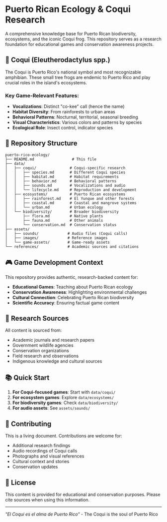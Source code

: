 # Puerto Rican Ecology & Coqui Research

A comprehensive knowledge base for Puerto Rican biodiversity, ecosystems, and the iconic Coqui frog. This repository serves as a research foundation for educational games and conservation awareness projects.

## 🐸 Coqui (Eleutherodactylus spp.)

The Coqui is Puerto Rico's national symbol and most recognizable amphibian. These small tree frogs are endemic to Puerto Rico and play crucial roles in the island's ecosystems.

### Key Game-Relevant Features:
- **Vocalizations**: Distinct "co-kee" call (hence the name)
- **Habitat Diversity**: From rainforests to urban areas
- **Behavioral Patterns**: Nocturnal, territorial, seasonal breeding
- **Visual Characteristics**: Various colors and patterns by species
- **Ecological Role**: Insect control, indicator species

## 📁 Repository Structure

```
puerto-rico-ecology/
├── README.md                 # This file
├── data/
│   ├── coqui/               # Coqui-specific research
│   │   ├── species.md       # Different Coqui species
│   │   ├── habitat.md       # Habitat requirements
│   │   ├── behavior.md      # Behavioral patterns
│   │   ├── sounds.md        # Vocalizations and audio
│   │   └── lifecycle.md     # Reproduction and development
│   ├── ecosystems/          # Puerto Rican ecosystems
│   │   ├── rainforest.md    # El Yunque and other forests
│   │   ├── coastal.md       # Coastal and mangrove systems
│   │   └── urban.md         # Urban ecology
│   └── biodiversity/        # Broader biodiversity
│       ├── flora.md         # Native plants
│       ├── fauna.md         # Other animals
│       └── conservation.md  # Conservation status
├── assets/
│   ├── sounds/             # Audio files (Coqui calls)
│   ├── images/             # Reference images
│   └── game-assets/        # Game-ready assets
└── references/             # Academic sources and citations
```

## 🎮 Game Development Context

This repository provides authentic, research-backed content for:
- **Educational Games**: Teaching about Puerto Rican ecology
- **Conservation Awareness**: Highlighting environmental challenges
- **Cultural Connection**: Celebrating Puerto Rican biodiversity
- **Scientific Accuracy**: Ensuring factual game content

## 🔬 Research Sources

All content is sourced from:
- Academic journals and research papers
- Government wildlife agencies
- Conservation organizations
- Field research and observations
- Indigenous knowledge and cultural sources

## 📚 Quick Start

1. **For Coqui-focused games**: Start with `data/coqui/`
2. **For ecosystem games**: Explore `data/ecosystems/`
3. **For biodiversity games**: Check `data/biodiversity/`
4. **For audio assets**: See `assets/sounds/`

## 🤝 Contributing

This is a living document. Contributions are welcome for:
- Additional research findings
- Audio recordings of Coqui calls
- Photographs and visual references
- Cultural context and stories
- Conservation updates

## 📄 License

This content is provided for educational and conservation purposes. Please cite sources when using this information.

---

*"El Coqui es el alma de Puerto Rico"* - The Coqui is the soul of Puerto Rico 